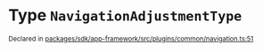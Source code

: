 # Type `NavigationAdjustmentType`
<sub>Declared in [packages/sdk/app-framework/src/plugins/common/navigation.ts:51](https://github.com/dxos/dxos/blob/8ed3715dc/packages/sdk/app-framework/src/plugins/common/navigation.ts#L51)</sub>






